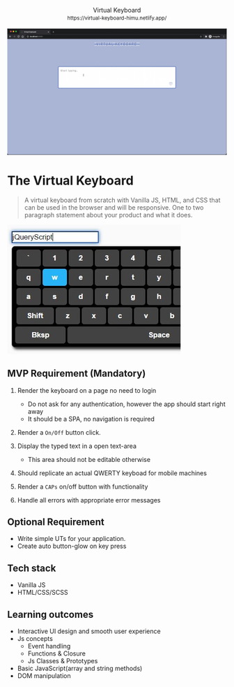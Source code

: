 <p align="center">
Virtual Keyboard <br/>
<small>https://virtual-keyboard-himu.netlify.app/</small> <br/><br/>
<img src="demo.gif" alt="Virtual Keyboard">
</p>

# The Virtual Keyboard
> A virtual keyboard from scratch with Vanilla JS, HTML, and CSS that can be used in the browser and will be responsive.
One to two paragraph statement about your product and what it does.

![](sample.jpg)

## MVP Requirement (Mandatory)

1. Render the keyboard on a page no need to login

    - Do not ask for any authentication, however the app should start right away
    - It should be a SPA, no navigation is required

2. Render a `On/Off` button click.

3. Display the typed text in a open text-area 
    - This area should not be editable otherwise

4. Should replicate an actual QWERTY keyboad for mobile machines 

5. Render a `CAPs` on/off button with functionality

6. Handle all errors with appropriate error messages

## Optional Requirement

- Write simple UTs for your application.
- Create auto button-glow on key press

## Tech stack

- Vanilla JS
- HTML/CSS/SCSS

## Learning outcomes

- Interactive UI design and smooth user experience
- Js concepts
    - Event handling
    - Functions & Closure
    - Js Classes & Prototypes
- Basic JavaScript(array and string methods)
- DOM manipulation